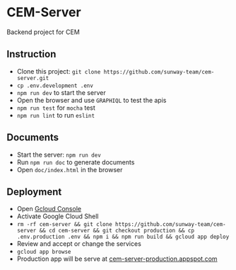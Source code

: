 # CEM-Server

Backend project for CEM

## Instruction

- Clone this project: `git clone https://github.com/sunway-team/cem-server.git`
- `cp .env.development .env`
- `npm run dev` to start the server
- Open the browser and use `GRAPHIQL` to test the apis
- `npm run test` for `mocha` test
- `npm run lint` to run `eslint`

## Documents

- Start the server: `npm run dev`
- Run `npm run doc` to generate documents
- Open `doc/index.html` in the browser

## Deployment

- Open [Gcloud Console](https://console.cloud.google.com/home/dashboard?project=cem-server-production)
- Activate Google Cloud Shell
- `rm -rf cem-server && git clone https://github.com/sunway-team/cem-server && cd cem-server && git checkout production && cp .env.production .env && npm i && npm run build && gcloud app deploy`
- Review and accept or change the services
- `gcloud app browse`
- Production app will be serve at [cem-server-production.appspot.com](cem-server-production.appspot.com)
